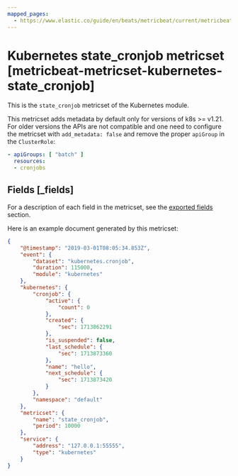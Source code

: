 ```yaml
---
mapped_pages:
  - https://www.elastic.co/guide/en/beats/metricbeat/current/metricbeat-metricset-kubernetes-state_cronjob.html
---
```


<!-- This file is generated! See scripts/docs_collector.py -->

# Kubernetes state_cronjob metricset [metricbeat-metricset-kubernetes-state_cronjob]

This is the `state_cronjob` metricset of the Kubernetes module.

This metricset adds metadata by default only for versions of k8s >= v1.21. For older versions the APIs are not compatible and one need to configure the metricset with `add_metadata: false` and remove the proper `apiGroup` in the `ClusterRole`:

```yaml
- apiGroups: [ "batch" ]
  resources:
  - cronjobs
```

## Fields [_fields]

For a description of each field in the metricset, see the [exported fields](/reference/metricbeat/exported-fields-kubernetes.md) section.

Here is an example document generated by this metricset:

```json
{
    "@timestamp": "2019-03-01T08:05:34.853Z",
    "event": {
        "dataset": "kubernetes.cronjob",
        "duration": 115000,
        "module": "kubernetes"
    },
    "kubernetes": {
        "cronjob": {
            "active": {
                "count": 0
            },
            "created": {
                "sec": 1713862291
            },
            "is_suspended": false,
            "last_schedule": {
                "sec": 1713873360
            },
            "name": "hello",
            "next_schedule": {
                "sec": 1713873420
            }
        },
        "namespace": "default"
    },
    "metricset": {
        "name": "state_cronjob",
        "period": 10000
    },
    "service": {
        "address": "127.0.0.1:55555",
        "type": "kubernetes"
    }
}
```
